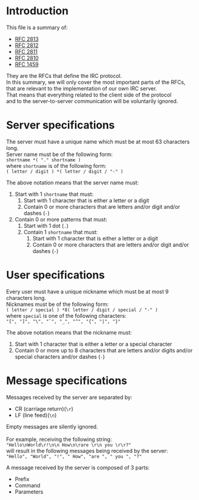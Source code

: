 # Introduction
This file is a summary of:
- [RFC 2813](https://www.rfc-editor.org/rfc/pdfrfc/rfc2813.txt.pdf)
- [RFC 2812](https://www.rfc-editor.org/rfc/pdfrfc/rfc2812.txt.pdf)
- [RFC 2811](https://www.rfc-editor.org/rfc/pdfrfc/rfc2811.txt.pdf)
- [RFC 2810](https://www.rfc-editor.org/rfc/pdfrfc/rfc2810.txt.pdf)
- [RFC 1459](https://www.rfc-editor.org/rfc/pdfrfc/rfc1459.txt.pdf)

They are the RFCs that define the IRC protocol.<br>
In this summary, we will only cover the most important parts of the RFCs,<br>
that are relevant to the implementation of our own IRC server.<br>
That means that everything related to the client side of the protocol<br>
and to the server-to-server communication will be voluntarily ignored.

# Server specifications
The server must have a unique name which must be at most 63 characters long.<br>
Server name must be of the following form:<br>
`shortname *( "." shortname )`<br>
where `shortname` is of the following form:<br>
`( letter / digit ) *( letter / digit / "-" )`<br>

The above notation means that the server name must:
1. Start with 1 `shortname` that must:
    1. Start with 1 character that is either a letter or a digit
    2. Contain 0 or more characters that are letters and/or digit and/or dashes (`-`)
2. Contain 0 or more patterns that must:
    1. Start with 1 dot (`.`)
    2. Contain 1 `shortname` that must:
        1. Start with 1 character that is either a letter or a digit
		2. Contain 0 or more characters that are letters and/or digit and/or dashes (`-`)

# User specifications
Every user must have a unique nickname which must be at most 9 characters long.<br>
Nicknames must be of the following form:<br>
`( letter / special ) *8( letter / digit / special / "-" )`<br>
where `special` is one of the following characters:<br>
``"[", "]", "\", "`", "_", "^", "{", "|", "}"``

The above notation means that the nickname must:
1. Start with 1 character that is either a letter or a special character
2. Contain 0 or more up to 8 characters that are letters and/or digits and/or special characters and/or dashes (`-`)

# Message specifications
Messages received by the server are separated by:
- CR (carriage return)(`\r`)
- LF (line feed)(`\n`)

Empty messages are silently ignored.<br>
<br>
For example, receiving the following string:<br>
`"Hello\nWorld\r!\n\n How\n\rare \r\n you \r\r?"`<br>
will result in the following messages being received by the server: <br>
`"Hello", "World", "!", " How", "are ", " you ", "?"`

A message received by the server is composed of 3 parts:
- Prefix
- Command
- Parameters